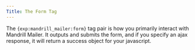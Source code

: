 ```yaml
---
Title: The Form Tag
---
```


The `{exp:mandrill_mailer:form}` tag pair is how you primarily interact with Mandrill Mailer. It outputs and submits the form, and if you specify an ajax response, it will return a success object for your javascript.
